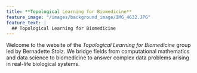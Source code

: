 ```yaml
---
title: **Topological Learning for Biomedicine**
feature_image: "/images/background_image/IMG_4632.JPG"
feature_text: |
  ## Topological Learning for Biomedicine
---
```


Welcome to the website of the *Topological Learning for Biomedicine* group led by Bernadette Stolz. We bridge fields from computational mathematics and data science to biomedicine to answer complex data problems arising in real-life biological systems.
